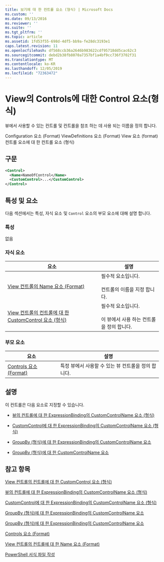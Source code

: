 ```yaml
---
title: 보기에 대 한 컨트롤 요소 (형식) | Microsoft Docs
ms.custom: ''
ms.date: 09/13/2016
ms.reviewer: ''
ms.suite: ''
ms.tgt_pltfrm: ''
ms.topic: article
ms.assetid: 1fd53f55-698d-4df5-bb9a-fe28dc3193e1
caps.latest.revision: 11
ms.openlocfilehash: df568ccb36a2646b983622cdf95718dd5cac62c3
ms.sourcegitcommit: debd2b38fb8070a7357bf1a4bf9cc736f3702f31
ms.translationtype: MT
ms.contentlocale: ko-KR
ms.lasthandoff: 12/05/2019
ms.locfileid: "72363472"
---
```

# <a name="control-element-for-controls-for-view--format"></a>View의 Controls에 대한 Control 요소(형식)

뷰에서 사용할 수 있는 컨트롤 및 컨트롤을 참조 하는 데 사용 되는 이름을 정의 합니다.

Configuration 요소 (Format) ViewDefinitions 요소 (Format) View 요소 (format) 컨트롤 요소에 대 한 컨트롤 요소 (형식)

## <a name="syntax"></a>구문

```xml
<Control>
  <Name>NameOfControl</Name>
  <CustomControl>...</CustomControl>
</Control>
```

## <a name="attributes-and-elements"></a>특성 및 요소

다음 섹션에서는 특성, 자식 요소 및 `Control` 요소의 부모 요소에 대해 설명 합니다.

### <a name="attributes"></a>특성

없음

### <a name="child-elements"></a>자식 요소

|요소|설명|
|-------------|-----------------|
|[View 컨트롤의 Name 요소 (Format)](./name-element-for-control-for-controls-for-view-format.md)|필수적 요소입니다.<br /><br /> 컨트롤의 이름을 지정 합니다.|
|[View 컨트롤의 컨트롤에 대 한 CustomControl 요소 (형식)](./customcontrol-element-for-control-for-controls-for-view-format.md)|필수적 요소입니다.<br /><br /> 이 뷰에서 사용 하는 컨트롤을 정의 합니다.|

### <a name="parent-elements"></a>부모 요소

|요소|설명|
|-------------|-----------------|
|[Controls 요소 (Format)](./controls-element-for-view-format.md)|특정 뷰에서 사용할 수 있는 뷰 컨트롤을 정의 합니다.|

## <a name="remarks"></a>설명

이 컨트롤은 다음 요소로 지정할 수 있습니다.

- [뷰의 컨트롤에 대 한 ExpressionBinding의 CustomControlName 요소 (형식)](./customcontrolname-element-for-expressionbinding-for-controls-for-view-format.md)

- [CustomControl에 대 한 ExpressionBinding의 CustomControlName 요소 (형식)](./customcontrolname-element-for-expressionbinding-for-customcontrol-for-view-format.md)

- [GroupBy (형식)에 대 한 ExpressionBinding의 CustomControlName 요소](./customcontrolname-element-for-expressionbinding-for-groupby-format.md)

- [GroupBy (형식)에 대 한 CustomControlName 요소](./customcontrolname-element-for-groupby-format.md)

## <a name="see-also"></a>참고 항목

[View 컨트롤의 컨트롤에 대 한 CustomControl 요소 (형식)](./customcontrol-element-for-control-for-controls-for-view-format.md)

[뷰의 컨트롤에 대 한 ExpressionBinding의 CustomControlName 요소 (형식)](./customcontrolname-element-for-expressionbinding-for-controls-for-view-format.md)

[CustomControl에 대 한 ExpressionBinding의 CustomControlName 요소 (형식)](./customcontrolname-element-for-expressionbinding-for-customcontrol-for-view-format.md)

[GroupBy (형식)에 대 한 ExpressionBinding의 CustomControlName 요소](./customcontrolname-element-for-expressionbinding-for-groupby-format.md)

[GroupBy (형식)에 대 한 ExpressionBinding의 CustomControlName 요소](./customcontrolname-element-for-expressionbinding-for-groupby-format.md)

[Controls 요소 (Format)](./controls-element-for-view-format.md)

[View 컨트롤의 컨트롤에 대 한 Name 요소 (Format)](./name-element-for-control-for-controls-for-view-format.md)

[PowerShell 서식 파일 작성](./writing-a-powershell-formatting-file.md)
